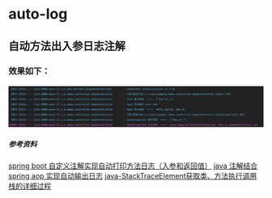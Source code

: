 # auto-log
## 自动方法出入参日志注解
### 效果如下：
####
![image](https://github.com/dake-luo/auto-log/blob/main/intro.png)
##### 参考资料
  [spring boot 自定义注解实现自动打印方法日志（入参和返回值）](https://blog.csdn.net/csdn_meng/article/details/90042731)
  [java 注解结合 spring aop 实现自动输出日志](https://mp.weixin.qq.com/s/hXDVy7reWXgX66p8uccFnQ)
  [java-StackTraceElement获取类、方法执行调用栈的详细过程](https://blog.csdn.net/lovequanquqn/article/details/81585991)
  
